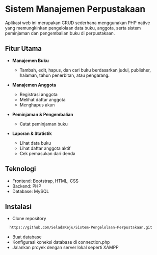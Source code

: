 
# Sistem Manajemen Perpustakaan

Aplikasi web ini merupakan CRUD sederhana menggunakan PHP native yang memungkinkan pengelolaan data buku, anggota, serta sistem peminjaman dan pengembalian buku di perpustakaan.



## Fitur Utama
- **Manajemen Buku**  
  - Tambah, edit, hapus, dan cari buku berdasarkan judul, publisher, halaman, tahun penerbitan, atau pengarang.  

- **Manajemen Anggota**  
  - Registrasi anggota  
  - Melihat daftar anggota  
  - Menghapus akun  

- **Peminjaman & Pengembalian**  
  - Catat peminjaman buku  

- **Laporan & Statistik**  
  - Lihat data buku 
  - Lihat daftar anggota aktif  
  - Cek pemasukan dari denda  

## Teknologi
- Frontend: Bootstrap, HTML, CSS
- Backend: PHP
- Database: MySQL

## Instalasi
- Clone repository
 ```sh
   https://github.com/SeladaKeju/Sistem-Pengelolaan-Perpustakaan.git

```
- Buat database
- Konfigurasi koneksi database di connection.php
- Jalankan proyek dengan server lokal seperti XAMPP




